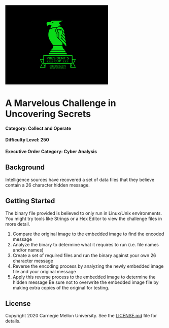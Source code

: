 <img src="../../logo.png" height="250px">

# A Marvelous Challenge in Uncovering Secrets

#### Category: Collect and Operate
#### Difficulty Level: 250
#### Executive Order Category: Cyber Analysis

## Background
Intelligence sources have recovered a set of data files that they believe contain a 26 character hidden message.

## Getting Started
The binary file provided is believed to only run in Linux/Unix environments. You might try tools like Strings or a Hex
Editor to view the challenge files in more detail.
1. Compare the original image to the embedded image to find the encoded message
2. Analyze the binary to determine what it requires to run (i.e. file names and/or names)
3. Create a set of required files and run the binary against your own 26 character message
4. Reverse the encoding process by analyzing the newly embedded image file and your original message
5. Apply this reverse process to the embedded image to determine the hidden message
Be sure not to overwrite the embedded image file by making extra copies of the original for testing.

## License
Copyright 2020 Carnegie Mellon University. See the [LICENSE.md](../../LICENSE.md) file for details.